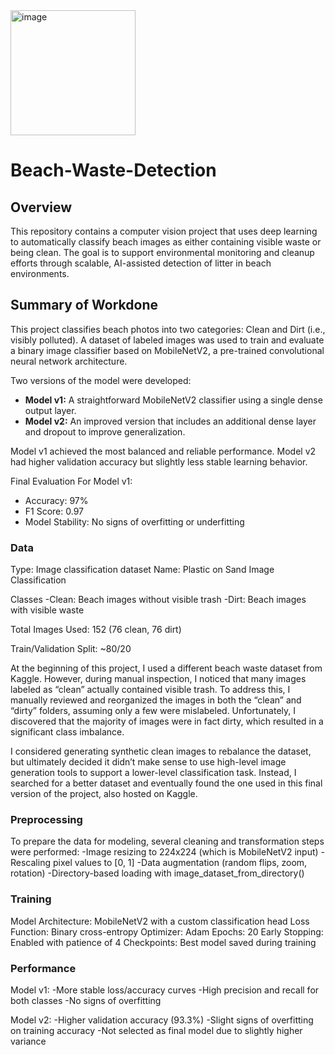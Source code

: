 <img width="200" height="200" alt="image" src="https://github.com/user-attachments/assets/0584c25c-6ea3-4dca-9a76-715171876dd8" />

# Beach-Waste-Detection

## Overview
This repository contains a computer vision project that uses deep learning to automatically classify beach images as either containing visible waste or being clean. The goal is to support environmental monitoring and cleanup efforts through scalable, AI-assisted detection of litter in beach environments.

## Summary of Workdone
This project classifies beach photos into two categories: Clean and Dirt (i.e., visibly polluted). A dataset of labeled images was used to train and evaluate a binary image classifier based on MobileNetV2, a pre-trained convolutional neural network architecture.

Two versions of the model were developed:
 - **Model v1:** A straightforward MobileNetV2 classifier using a single dense output layer.
 - **Model v2:** An improved version that includes an additional dense layer and dropout to improve generalization.

Model v1 achieved the most balanced and reliable performance. Model v2 had higher validation accuracy but slightly less stable learning behavior.

Final Evaluation For Model v1:
 - Accuracy: 97%
 - F1 Score: 0.97
 - Model Stability: No signs of overfitting or underfitting

### Data
Type: Image classification dataset
Name: Plastic on Sand Image Classification

Classes
  -Clean: Beach images without visible trash
  -Dirt: Beach images with visible waste

Total Images Used: 152 (76 clean, 76 dirt)

Train/Validation Split: ~80/20

At the beginning of this project, I used a different beach waste dataset from Kaggle. However, during manual inspection, I noticed that many images labeled as “clean” actually contained visible trash. To address this, I manually reviewed and reorganized the images in both the “clean” and “dirty” folders, assuming only a few were mislabeled. Unfortunately, I discovered that the majority of images were in fact dirty, which resulted in a significant class imbalance.

I considered generating synthetic clean images to rebalance the dataset, but ultimately decided it didn’t make sense to use high-level image generation tools to support a lower-level classification task. Instead, I searched for a better dataset and eventually found the one used in this final version of the project, also hosted on Kaggle.

### Preprocessing
To prepare the data for modeling, several cleaning and transformation steps were performed: 
  -Image resizing to 224x224 (which is MobileNetV2 input)
  -Rescaling pixel values to [0, 1]
  -Data augmentation (random flips, zoom, rotation)
  -Directory-based loading with image_dataset_from_directory()

### Training
Model Architecture: MobileNetV2  with a custom classification head
Loss Function: Binary cross-entropy
Optimizer: Adam
Epochs: 20
Early Stopping: Enabled with patience of 4
Checkpoints: Best model saved during training

### Performance

Model v1:
  -More stable loss/accuracy curves
  -High precision and recall for both classes
  -No signs of overfitting

Model v2:
  -Higher validation accuracy (93.3%)
  -Slight signs of overfitting on training accuracy
  -Not selected as final model due to slightly higher variance















  
